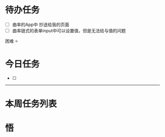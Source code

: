 # 待办任务
- [ ] 曲率的App中 抄送给我的页面
- [ ] 曲率链式的表单input中可以设置值，但是无法给与值的问题

困难
⭐

# 今日任务
- [ ] 




------
# 本周任务列表



# 悟